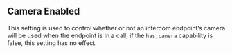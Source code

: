 ## Camera Enabled

This setting is used to control whether or not an intercom endpoint’s camera will be used when the endpoint is in a call; if the `has_camera` capability is false, this setting has no effect.


